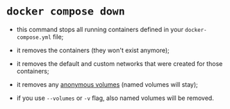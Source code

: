 # `docker compose down`

- this command stops all running containers defined in your `docker-compose.yml` file;
- it removes the containers (they won't exist anymore);
- it removes the default and custom networks that were created for those containers;


- it removes any [anonymous volumes](../../../../volume/mount/type/anonymous/how-work/how_work.md) (named volumes will stay);
- if you use `--volumes` or `-v` flag, also named volumes will be removed.
